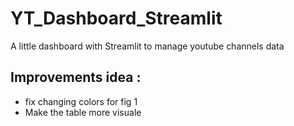 # YT_Dashboard_Streamlit
A little dashboard with Streamlit to manage youtube channels data

## Improvements idea :
- fix changing colors for fig 1
- Make the table more visuale